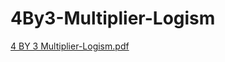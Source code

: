 # 4By3-Multiplier-Logism
[4 BY 3 Multiplier-Logism.pdf](https://github.com/user-attachments/files/16714818/4.BY.3.Multiplier-Logism.pdf)
